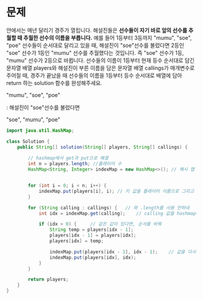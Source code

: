 



# 문제
얀에서는 매년 달리기 경주가 열립니다. 해설진들은 **선수들이 자기 바로 앞의 선수를 추월할 때 추월한 선수의 이름을 부릅니다.** 예를 들어 1등부터 3등까지 "mumu", "soe", "poe" 선수들이 순서대로 달리고 있을 때, 해설진이 "soe"선수를 불렀다면 2등인 "soe" 선수가 1등인 "mumu" 선수를 추월했다는 것입니다. 즉 "soe" 선수가 1등, "mumu" 선수가 2등으로 바뀝니다.
선수들의 이름이 1등부터 현재 등수 순서대로 담긴 문자열 배열 players와 해설진이 부른 이름을 담은 문자열 배열 callings가 매개변수로 주어질 때, 경주가 끝났을 때 선수들의 이름을 1등부터 등수 순서대로 배열에 담아 return 하는 solution 함수를 완성해주세요.

"mumu", "soe", "poe"

: 해설진이 "soe"선수를 불렀다면

"soe", "mumu", "poe"


```java
import java.util.HashMap;

class Solution {
    public String[] solution(String[] players, String[] callings) {
        
        // hashmap에서 get과 put으로 해결
        int n = players.length; //플레이어 수
        HashMap<String, Integer> indexMap = new HashMap<>(); // 해시 맵 선언


        for (int i = 0; i < n; i++) { 
            indexMap.put(players[i], i); // 키 값을 플레이어 이름으로 그리고 벨류를 순위로
        }

        for (String calling : callings) {   // 와 .length를 사용 안하네
            int idx = indexMap.get(calling);    // calling 값을 hashmap에 하나씩 넣다가 

            if (idx > 0) {     // 같은 값이 있다면, 순서를 바꿔
                String temp = players[idx - 1];
                players[idx - 1] = players[idx];
                players[idx] = temp;

                indexMap.put(players[idx - 1], idx - 1);    // 값을 다시 넣어줘
                indexMap.put(players[idx], idx);
            }
        }

        return players;
    }
}
```

